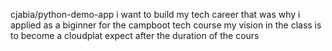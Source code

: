 cjabia/python-demo-app
i want to build my tech career that was why i applied as a biginner for the campboot tech course
my vision in the class is to become a cloudplat expect after the duration of the cours 
